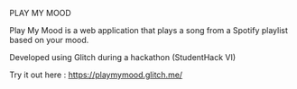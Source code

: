 PLAY MY MOOD

Play My Mood is a web application that plays a song from a Spotify playlist based on your mood.

Developed using Glitch during a hackathon (StudentHack VI)

Try it out here : https://playmymood.glitch.me/
